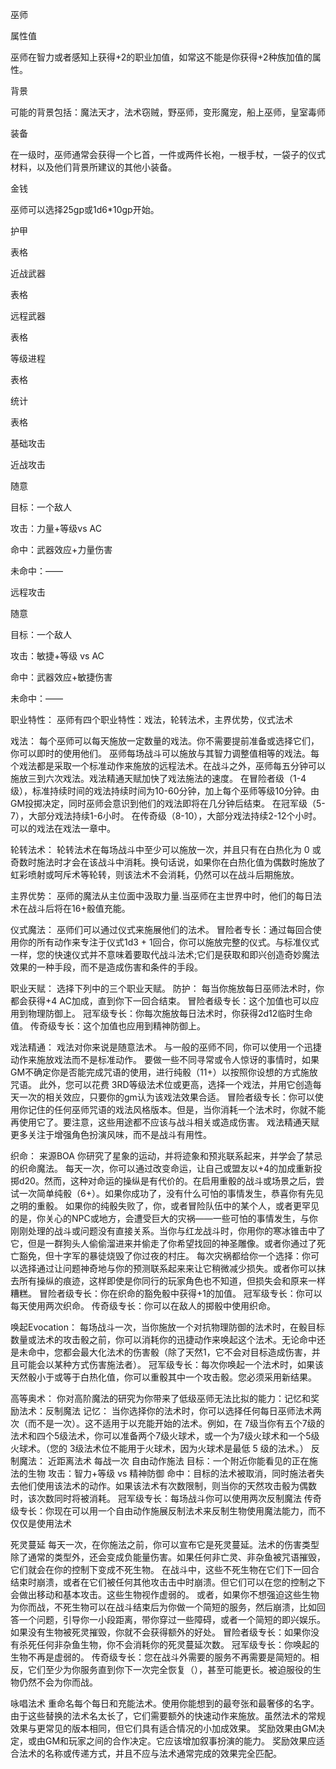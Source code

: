 巫师

属性值

巫师在智力或者感知上获得+2的职业加值，如常这不能是你获得+2种族加值的属性。

背景

可能的背景包括：魔法天才，法术窃贼，野巫师，变形魔宠，船上巫师，皇室毒师

装备

在一级时，巫师通常会获得一个匕首，一件或两件长袍，一根手杖，一袋子的仪式材料，以及他们背景所建议的其他小装备。

金钱

巫师可以选择25gp或1d6*10gp开始。



护甲

表格



近战武器

表格



远程武器

表格



等级进程

表格



统计

表格



基础攻击

近战攻击

随意

目标：一个敌人

攻击：力量+等级vs AC

命中：武器效应+力量伤害

未命中：——



远程攻击

随意

目标：一个敌人

攻击：敏捷+等级 vs AC

命中：武器效应+敏捷伤害

未命中：——



职业特性：
巫师有四个职业特性：戏法，轮转法术，主界优势，仪式法术

戏法：
每个巫师可以每天施放一定数量的戏法。你不需要提前准备或选择它们，你可以即时的使用他们。
巫师每场战斗可以施放与其智力调整值相等的戏法。每个戏法都是采取一个标准动作来施放的远程法术。在战斗之外，巫师每五分钟可以施放三到六次戏法。戏法精通天赋加快了戏法施法的速度。
在冒险者级（1-4级），标准持续时间的戏法持续时间为10-60分钟，加上每个巫师等级10分钟。由GM投掷决定，同时巫师会意识到他们的戏法即将在几分钟后结束。
在冠军级（5-7），大部分戏法持续1-6小时。
在传奇级（8-10），大部分戏法持续2-12个小时。
可以的戏法在戏法一章中。

轮转法术：
轮转法术在每场战斗中至少可以施放一次，并且只有在白热化为 0 或奇数时施法时才会在该战斗中消耗。换句话说，如果你在白热化值为偶数时施放了虹彩喷射或呵斥术等轮转，则该法术不会消耗，仍然可以在战斗后期施放。

主界优势：
巫师的魔法从主位面中汲取力量.当巫师在主世界中时，他们的每日法术在战斗后将在16+骰值充能。

仪式魔法：
巫师们可以通过仪式来施展他们的法术。
冒险者专长：通过每回合使用你的所有动作来专注于仪式1d3 + 1回合，你可以施放完整的仪式。与标准仪式一样，您的快速仪式并不意味着要取代战斗法术;它们是获取和即兴创造奇妙魔法效果的一种手段，而不是造成伤害和条件的手段。

职业天赋：
选择下列中的三个职业天赋。
防护：
每当你施放每日巫师法术时，你都会获得+4 AC加成，直到你下一回合结束。
冒险者级专长：这个加值也可以应用到物理防御上。
冠军级专长：你每次施放每日法术时，你获得2d12临时生命值。
传奇级专长：这个加值也应用到精神防御上。

戏法精通：
戏法对你来说是随意法术。
与一般的巫师不同，你可以使用一个迅捷动作来施放戏法而不是标准动作。
要做一些不同寻常或令人惊讶的事情时，如果GM不确定你是否能完成咒语的使用，进行纯骰（11+）以按照你设想的方式施放咒语。
此外，您可以花费 3RD等级法术位或更高，选择一个戏法，并用它创造每天一次的相关效应，只要你的gm认为该戏法效果合适。
冒险者级专长：你可以使用你记住的任何巫师咒语的戏法风格版本。但是，当你消耗一个法术时，你就不能再使用它了。要注意，这些用途都不应该与战斗相关或造成伤害。
戏法精通天赋更多关注于增强角色扮演风味，而不是战斗有用性。

织命：
来源BOA
你研究了星象的运动，并将迹象和预兆联系起来，并学会了禁忌的织命魔法。
每天一次，你可以通过改变命运，让自己或盟友以+4的加成重新投掷d20。然而，这种对命运的操纵是有代价的。在启用重骰的战斗或场景之后，尝试一次简单纯骰（6+）。如果你成功了，没有什么可怕的事情发生，恭喜你有先见之明的重骰。
如果你的纯骰失败了，你，或者冒险队伍中的某个人，或者更罕见的是，你关心的NPC或地方，会遭受巨大的灾祸——一些可怕的事情发生，与你刚刚处理的战斗或问题没有直接关系。当你与红龙战斗时，你用你的寒冰锥击中了它，但是一群狗头人偷偷溜进来并偷走了你希望找回的神圣雕像。或者你通过了死亡豁免，但十字军的暴徒烧毁了你过夜的村庄。
每次灾祸都给你一个选择：你可以选择通过让问题神奇地与你的预测联系起来来让它稍微减少损失。或者你可以抹去所有操纵的痕迹，这样即使是你同行的玩家角色也不知道，但损失会和原来一样糟糕。
冒险者级专长：你在织命的豁免骰中获得+1的加值。
冠军级专长：你可以每天使用两次织命。
传奇级专长：你可以在敌人的掷骰中使用织命。

唤起Evocation：
每场战斗一次，当你施放一个对抗物理防御的法术时，在骰目标数量或法术的攻击骰之前，你可以消耗你的迅捷动作来唤起这个法术。无论命中还是未命中，您都会最大化法术的伤害骰（除了天然1，它不会对目标造成伤害，并且可能会以某种方式伤害施法者）。
冠军级专长：每次你唤起一个法术时，如果该天然骰小于或等于白热化值，你可以重骰其中一个攻击骰。您必须采用新结果。

高等奥术：
你对高阶魔法的研究为你带来了低级巫师无法比拟的能力：记忆和奖励法术：反制魔法
记忆：
当你选择你的法术时，你可以选择任何每日巫师法术两次（而不是一次）。这不适用于以充能开始的法术。例如，在 7级当你有五个7级的法术和四个5级法术，你可以准备两个7级火球术，或一个为7级火球术和一个5级火球术。（您的 3级法术位不能用于火球术，因为火球术是最低 5 级的法术。）
反制魔法：
近距离法术
每战一次
自由动作施法
目标：一个附近你能看见的正在施法的生物
攻击：智力+等级 vs 精神防御
命中：目标的法术被取消，同时施法者失去他们使用该法术的动作。如果该法术有次数限制，则当你的天然攻击骰为偶数时，该次数同时将被消耗。
冠军级专长：每场战斗你可以使用两次反制魔法
传奇级专长：你现在可以用一个自由动作施展反制法术来反制生物使用魔法能力，而不仅仅是使用法术


死灵蔓延
每天一次，在你施法之前，你可以宣布它是死灵蔓延。法术的伤害类型除了通常的类型外，还会变成负能量伤害。如果任何非亡灵、非杂鱼被咒语摧毁，它们就会在你的控制下变成不死生物。
在战斗中，这些不死生物在它们下一回合结束时崩溃，或者在它们被任何其他攻击击中时崩溃。但它们可以在您的控制之下会做出移动和基本攻击。这些生物视作虚弱的。
或者，如果你不想强迫这些生物为你而战，不死生物可以在战斗结束后为你做一个简短的服务，然后崩溃，比如回答一个问题，引导你一小段距离，带你穿过一些障碍，或者一个简短的即兴娱乐。
如果没有生物被死灵摧毁，你就不会获得额外的好处。
冒险者级专长：如果你没有杀死任何非杂鱼生物，你不会消耗你的死灵蔓延次数。
冠军级专长：你唤起的生物不再是虚弱的。
传奇级专长：您在战斗外需要的服务不再需要是简短的。相反，它们至少为你服务直到你下一次完全恢复（），甚至可能更长。被迫服役的生物仍然不会为你而战。

咏唱法术
重命名每个每日和充能法术。使用你能想到的最夸张和最奢侈的名字。由于这些替换的法术名太长了，它们需要额外的快速动作来施放。虽然法术的常规效果与更常见的版本相同，但它们具有适合情况的小加成效果。
奖励效果由GM决定，或由GM和玩家之间的合作决定。它应该增加叙事扮演的能力。
奖励效果应适合法术的名称或传递方式，并且不应与法术通常完成的效果完全匹配。









